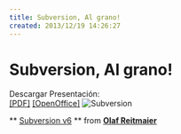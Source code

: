 ```yaml
---
title: Subversion, Al grano!
created: 2013/12/19 14:26:27
---
```


# Subversion, Al grano!

Descargar Presentación:  
[[PDF]](/wordpress/wp-content/uploads/2013/12/SubversionV6.pdf) [[OpenOffice]](/wordpress/wp-content/uploads/2013/12/SubversionV6.odp)
![Subversion](/wordpress/wp-content/uploads/2013/12/Subversion-257x300.png)

** [Subversion v6](https://www.slideshare.net/olafrv/subversion-v6) ** from **[Olaf Reitmaier](https://www.slideshare.net/olafrv)**